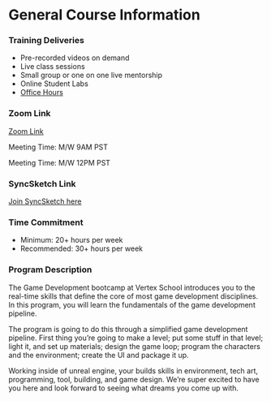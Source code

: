 # General Course Information

<h3><span>Training Deliveries</span></h3>
<ul>
<li aria-level="1"><span>Pre-recorded videos on demand</span></li>
<li aria-level="1"><span>Live class sessions</span></li>
<li aria-level="1"><span>Small group or one on one live mentorship</span></li>
<li aria-level="1"><span>Online Student Labs</span></li>
<li aria-level="1"><a class="inline_disabled" href="https://calendly.com/mattatvertex/30min" target="_blank"><span>Office Hours</span></a></li>
</ul>
<h3><span>Zoom Link</span></h3>
<p><a class="inline_disabled" href="https://us02web.zoom.us/j/89548851925?pwd=WXF4VmtSU2Y0TEZvMzNXajN3NHJWZz09" target="_blank">Zoom Link</a></p>
<p>Meeting Time: M/W 9AM PST</p>
<p>Meeting Time: M/W 12PM PST</p>
<h3><span>SyncSketch Link</span></h3>
<p><a class="inline_disabled" href="https://syncsketch.com/invite/Mjc1Zjc1YT" target="_blank">Join SyncSketch here</a></p>
<h3><span>Time Commitment</span></h3>
<ul>
<li aria-level="1"><span>Minimum: 20+ hours per week</span></li>
<li aria-level="1"><span>Recommended: 30+ hours per week</span></li>
</ul>
<h3><span>Program Description</span></h3>
<p><span>The Game Development bootcamp at Vertex School introduces you to the real-time skills that define the core of most game development disciplines. In this program, you will learn the fundamentals of the game development pipeline.</span></p>
<p><span>The program is going to do this through a simplified game development pipeline. First thing you’re going to make a level; put some stuff in that level; light it, and set up materials; design the game loop; program the characters and the environment; create the UI and package it up.</span></p>
<p><span>Working inside of unreal engine, your builds skills in environment, tech art, programming, tool, building, and game design. We’re super excited to have you here and look forward to seeing what dreams you come up with.</span></p>